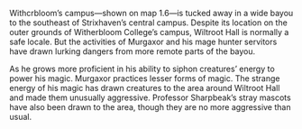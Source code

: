 Withcrbloom’s campus—shown on map 1.6—is tucked away in a wide bayou to the southeast of Strixhaven’s central campus. Despite its location on the outer grounds of Witherbloom College’s campus, Wiltroot Hall is normally a safe locale. But the activities of Murgaxor and his mage hunter servitors have drawn lurking dangers from more remote parts of the bayou. 

As he grows more proficient in his ability to siphon creatures’ energy to power his magic. Murgaxor practices lesser forms of magic. The strange energy of his magic has drawn creatures to the area around Wiltroot Hall and made them unusually aggressive. Professor Sharpbeak’s stray mascots have also been drawn to the area, though they are no more aggressive than usual.